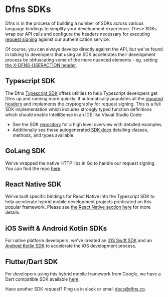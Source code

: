 # Dfns SDKs

Dfns is in the process of building a number of SDKs across various language bindings to simplify your development experience. These SDKs wrap our API calls and configure the headers necessary for executing [request signing](../advanced-topics/authentication/request-signing.md) against our authentication service.

Of course, you can always develop directly against the API, but we've found in talking to developers that using an SDK accelerates their development process by obfuscating some of the more nuanced elements - eg. setting [the X-DFNS-USERACTION header](request-headers.md).&#x20;

## Typescript SDK

The Dfns [Typescript SDK](https://github.com/dfns/dfns-sdk-ts)  offers utilities to help Typescript developers get Dfns up and running more quickly.  It automatically populates all the [required headers](request-headers.md) and implements the cryptography for request signing.   This is a full SDK implementation which includes strongly typed function definitions which should enable IntelliSense in an IDE like Visual Studio Code:

* See the SDK [repository](https://github.com/dfns/dfns-sdk-ts) for a high level overview with detailed examples.&#x20;
* Additionally see these autogenerated[ SDK docs](https://dfns.github.io/dfns-sdk-ts/) detailing classes, methods, and types available.

## GoLang SDK

We've wrapped the native HTTP libs in Go to handle our request signing.  You can find the repo [here](https://github.com/dfns/dfns-sdk-go). &#x20;

## React Native SDK

We've built specific bindings for React Native into the Typescript SDK to help accelerate hybrid mobile development projects predicated on this popular framework.  Please see [the React Native section here](https://github.com/dfns/dfns-sdk-ts/tree/m/packages/sdk-react-native) for more details.&#x20;

## iOS Swift & Android Kotlin SDKs

For native platform developers, we've created an [iOS Swift SDK](https://github.com/dfns/dfns-sdk-swift) and an [Android Kotlin SDK](https://github.com/dfns/dfns-sdk-kotlin) to accelerate the iOS development process. &#x20;

## Flutter/Dart SDK

For developers using this hybrid mobile framework from Google, we have a Dart compatible SDK available [here](https://github.com/dfns/dfns-sdk-flutter).&#x20;



Have another SDK request?  Ping us in slack or email [docs@dfns.co](https://emailto:docs@dfns.co).&#x20;

